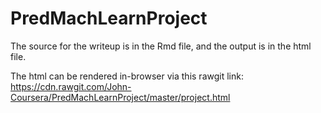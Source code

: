 # PredMachLearnProject

The source for the writeup is in the Rmd file, and the output is in the html file.

The html can be rendered in-browser via this rawgit link: https://cdn.rawgit.com/John-Coursera/PredMachLearnProject/master/project.html
